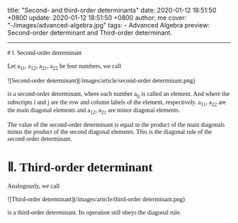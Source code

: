 title: "Second- and third-order determinants"
date: 2020-01-12 18:51:50 +0800
update: 2020-01-12 18:51:50 +0800
author: me
cover: "-/images/advanced-algebra.jpg"
tags:
    - Advanced Algebra
preview: Second-order determinant and Third-order determinant.

---
<font style="font-family:Consolas">
# Ⅰ. Second-order determinant

Let a<sub>11</sub>, a<sub>12</sub>, a<sub>21</sub>, a<sub>22</sub> be four numbers, we call

![Second-order determinant](/images/article/second-order determinant.png)

is a second-order determinant, where each number a<sub>ij</sub> is called an element. And where the subscripts i and j are the row and column labels of the element, respectively. a<sub>11</sub>, a<sub>22</sub> are the main diagonal elements and a<sub>12</sub>, a<sub>21</sub> are minor diagonal elements.

The value of the second-order determinant is equal to the product of the main diagonals minus the product of the second diagonal elements. This is the diagonal rule of the second order determinant.

# Ⅱ. Third-order determinant

Analogously, we call

![Third-order determinant](/images/article/third-order determinant.png)

is a third-order determinant. Its operation still obeys the diagonal rule.
</font>